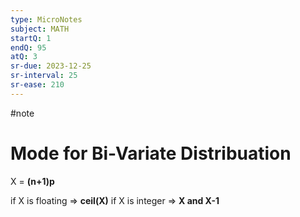 ```yaml
---
type: MicroNotes
subject: MATH
startQ: 1
endQ: 95
atQ: 3
sr-due: 2023-12-25
sr-interval: 25
sr-ease: 210
---
```

#note

# Mode for Bi-Variate Distribuation


X = **(n+1)p**

if X is floating => **ceil(X)**
if X is integer => **X and X-1**
